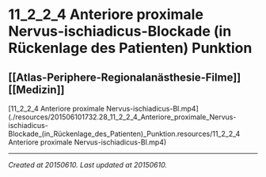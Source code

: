 # 11_2_2_4 Anteriore proximale Nervus-ischiadicus-Blockade (in Rückenlage des Patienten) Punktion
 [[Atlas-Periphere-Regionalanästhesie-Filme]] [[Medizin]] 
---



[11\_2\_2\_4 Anteriore proximale Nervus-ischiadicus-Bl.mp4](./resources/201506101732.28_11_2_2_4_Anteriore_proximale_Nervus-ischiadicus-Blockade_(in_Rückenlage_des_Patienten)_Punktion.resources/11_2_2_4 Anteriore proximale Nervus-ischiadicus-Bl.mp4)

---

_Created at 20150610._
_Last updated at 20150610._



